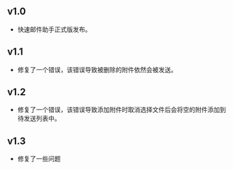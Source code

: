 ## v1.0

- 快速邮件助手正式版发布。

## v1.1

- 修复了一个错误，该错误导致被删除的附件依然会被发送。

## v1.2

- 修复了一个错误，该错误导致添加附件时取消选择文件后会将空的附件添加到待发送列表中。

## v1.3

- 修复了一些问题

